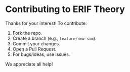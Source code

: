 
# Contributing to ERIF Theory

Thanks for your interest! To contribute:
1. Fork the repo.
2. Create a branch (e.g., `feature/new-sim`).
3. Commit your changes.
4. Open a Pull Request.
5. For bugs/ideas, use Issues.

We appreciate all help!
